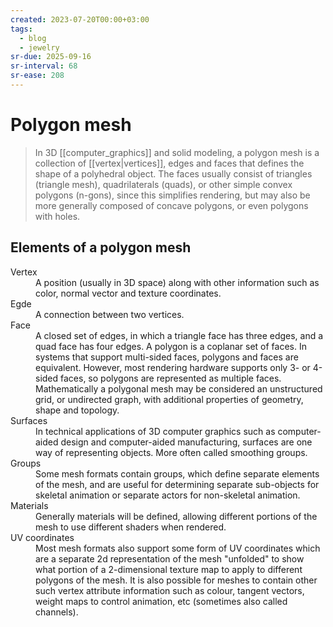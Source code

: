 ```yaml
---
created: 2023-07-20T00:00+03:00
tags:
  - blog
  - jewelry
sr-due: 2025-09-16
sr-interval: 68
sr-ease: 208
---
```


# Polygon mesh

> In 3D [[computer_graphics]] and solid modeling, a polygon mesh is a collection of [[vertex|vertices]], edges and faces that defines the shape of a polyhedral object. The faces usually consist of triangles (triangle mesh), quadrilaterals (quads), or other simple convex polygons (n-gons), since this simplifies rendering, but may also be more generally composed of concave polygons, or even polygons with holes.

## Elements of a polygon mesh

<dl>
    <dt>Vertex</dt>
    <dd>A position (usually in 3D space) along with other information such as
        color, normal vector and texture coordinates.</dd>
    <dt>Egde</dt>
    <dd>A connection between two vertices.</dd>
    <dt>Face</dt>
    <dd>A closed set of edges, in which a triangle face has three edges, and a
        quad face has four edges. A polygon is a coplanar set of faces. In
        systems that support multi-sided faces, polygons and faces are
        equivalent. However, most rendering hardware supports only 3- or 4-sided
        faces, so polygons are represented as multiple faces. Mathematically a
        polygonal mesh may be considered an unstructured grid, or undirected
        graph, with additional properties of geometry, shape and topology.</dd>
    <dt>Surfaces</dt>
    <dd>In technical applications of 3D computer graphics such as computer-aided
        design and computer-aided manufacturing, surfaces are one way of
        representing objects. More often called smoothing groups.</dd>
    <dt>Groups</dt>
    <dd>Some mesh formats contain groups, which define separate elements of the
        mesh, and are useful for determining separate sub-objects for skeletal
        animation or separate actors for non-skeletal animation.</dd>
    <dt>Materials</dt>
    <dd>Generally materials will be defined, allowing different portions of the
        mesh to use different shaders when rendered.</dd>
    <dt>UV coordinates</dt>
    <dd>Most mesh formats also support some form of UV coordinates which are a
        separate 2d representation of the mesh "unfolded" to show what portion
        of a 2-dimensional texture map to apply to different polygons of the
        mesh. It is also possible for meshes to contain other such vertex
        attribute information such as colour, tangent vectors, weight maps to
        control animation, etc (sometimes also called channels).</dd>
</dl>
